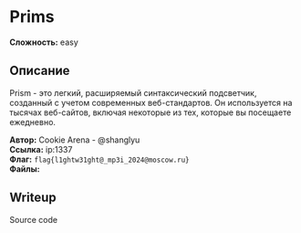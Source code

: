 
# Prims

**Сложность:** easy

## Описание

Prism - это легкий, расширяемый синтаксический подсветчик, созданный с учетом современных веб-стандартов. Он используется на тысячах веб-сайтов, включая некоторые из тех, которые вы посещаете ежедневно.

**Автор:** Cookie Arena - @shanglyu<br>
**Ссылка:** ip:1337</br>
**Флаг:** `flag{l1ghtw31ght@_mp3i_2024@moscow.ru}`<br>
**Файлы:**

## Writeup

Source code
